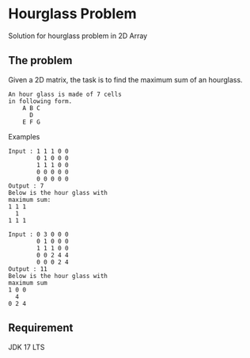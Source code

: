 # Hourglass Problem
Solution for hourglass problem in 2D Array

## The problem
Given a 2D matrix, the task is to find the maximum sum of an hourglass.
```
An hour glass is made of 7 cells
in following form.
    A B C
      D
    E F G
```
Examples
```
Input : 1 1 1 0 0 
        0 1 0 0 0 
        1 1 1 0 0 
        0 0 0 0 0 
        0 0 0 0 0 
Output : 7
Below is the hour glass with
maximum sum:
1 1 1 
  1
1 1 1
                                                      
Input : 0 3 0 0 0
        0 1 0 0 0
        1 1 1 0 0
        0 0 2 4 4
        0 0 0 2 4
Output : 11
Below is the hour glass with
maximum sum
1 0 0
  4
0 2 4
```
## Requirement
JDK 17 LTS
